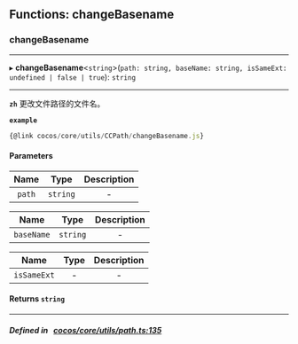 ## Functions: changeBasename

### changeBasename


___
▸ **changeBasename**<`string`\>(`path: string, baseName: string, isSameExt: undefined | false | true`): `string`
___



**`zh`** 更改文件路径的文件名。




**`example`**

```ts
{@link cocos/core/utils/CCPath/changeBasename.js}

```



#### Parameters

| Name | Type | Description |
| :------: | :------: | :------: |
| `path` | `string` | - |

| Name | Type | Description |
| :------: | :------: | :------: |
| `baseName` | `string` | - |

| Name | Type | Description |
| :------: | :------: | :------: |
| `isSameExt` | - | - |


#### Returns `string` 
___


##### Defined in &nbsp;   [cocos/core/utils/path.ts:135](https://github.com/cocos-creator/engine/blob/c7bf6b8a9/cocos/core/utils/path.ts#L135)&nbsp;
